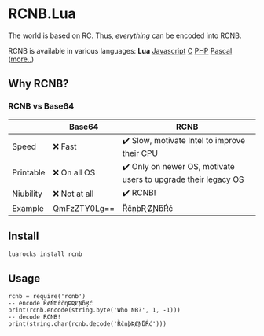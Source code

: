 # RCNB.Lua

The world is based on RC. Thus, *everything* can be encoded into RCNB.

RCNB is available in various languages: **Lua** [Javascript](https://github.com/rcnbapp/RCNB.js) [C](https://github.com/rcnbapp/librcnb) [PHP](https://github.com/rcnbapp/RCNB.php) [Pascal](https://github.com/rcnbapp/RCNB.pas) ([more..](https://github.com/rcnbapp/))

## Why RCNB?

### RCNB vs Base64

|           | Base64       | RCNB                                                          |
|-----------|--------------|---------------------------------------------------------------|
| Speed     | ❌ Fast       | ✔️ Slow, motivate Intel to improve their CPU                   |
| Printable | ❌ On all OS  | ✔️ Only on newer OS, motivate users to upgrade their legacy OS |
| Niubility | ❌ Not at all | ✔️ RCNB!                                                     |
| Example   | QmFzZTY0Lg== | ȐĉņþƦȻƝƃŔć                                                    |

## Install

```
luarocks install rcnb
```

## Usage

```
rcnb = require('rcnb')
-- encode ȐȼŃƅȓčƞÞƦȻƝƃŖć
print(rcnb.encode(string.byte('Who NB?', 1, -1)))
-- decode RCNB!
print(string.char(rcnb.decode('ȐĉņþƦȻƝƃŔć')))
```

